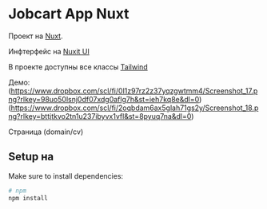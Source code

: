 # Jobcart App Nuxt

Проект на [Nuxt](https://nuxt.com/docs/getting-started/introduction).

Инфтерфейс на [Nuxit UI](https://ui.nuxt.com/components/app)

В проекте доступны все классы [Tailwind](https://tailwindcss.com/docs/installation/using-vite)

Демо:
(https://www.dropbox.com/scl/fi/0l1z97rz2z37yqzgwtmm4/Screenshot_17.png?rlkey=98uo50lsnj0df07xdg0aflg7h&st=ieh7kq8e&dl=0)
(https://www.dropbox.com/scl/fi/2oqbdam6ax5glah71gs2y/Screenshot_18.png?rlkey=bttjtkvo2tn1u237ibyvx1vfl&st=8pyuq7na&dl=0)

Страница (domain/cv)
## Setup на

Make sure to install dependencies:

```bash
# npm
npm install
```

